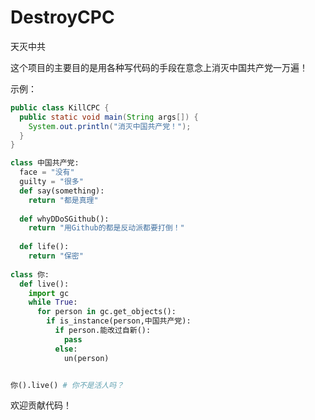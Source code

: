 # DestroyCPC
天灭中共

这个项目的主要目的是用各种写代码的手段在意念上消灭中国共产党一万遍！

示例：
```java
public class KillCPC {
  public static void main(String args[]) {
    System.out.println("消灭中国共产党！");
  }
}
```

```python
class 中国共产党:
  face = "没有"
  guilty = "很多"
  def say(something):
    return "都是真理"
    
  def whyDDoSGithub():
    return "用Github的都是反动派都要打倒！"
    
  def life():
    return "保密"
    
class 你:
  def live():
    import gc
    while True:
      for person in gc.get_objects():
        if is_instance(person,中国共产党):
          if person.能改过自新():
            pass
          else:
            un(person)


你().live() # 你不是活人吗？
```

欢迎贡献代码！
